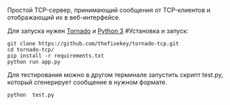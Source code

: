 Простой TCP-сервер, принимающий сообщения от TCP-клиентов и отображающий их в веб-интерфейсе.

Для запуска нужен [Tornado](http://www.tornadoweb.org/en/stable/) и [Python 3](https://www.python.org/downloads/) 
#Установка и запуск:
```shell
git clone https://github.com/thefivekey/tornado-tcp.git
cd tornado-tcp/
pip install -r requirements.txt
python run app.py
```
Для тестирования можно в другом терминале запустить скрипт test.py, который сгенерирует сообщение в нужном формате.
```shell
python  test.py
```

